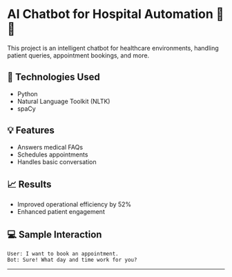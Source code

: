 # AI Chatbot for Hospital Automation 💬🏥

This project is an intelligent chatbot for healthcare environments, handling patient queries, appointment bookings, and more.

## 🧠 Technologies Used
- Python
- Natural Language Toolkit (NLTK)
- spaCy

## 💡 Features
- Answers medical FAQs
- Schedules appointments
- Handles basic conversation

## 📈 Results
- Improved operational efficiency by 52%
- Enhanced patient engagement

## 💻 Sample Interaction
```
User: I want to book an appointment.
Bot: Sure! What day and time work for you?
```
---

